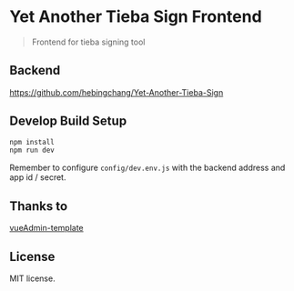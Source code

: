 # Yet Another Tieba Sign Frontend

> Frontend for tieba signing tool

## Backend
https://github.com/hebingchang/Yet-Another-Tieba-Sign

## Develop Build Setup

``` bash
npm install
npm run dev
```
Remember to configure `config/dev.env.js` with the backend address and app id / secret.
## Thanks to
 [vueAdmin-template](https://github.com/PanJiaChen/vueAdmin-template)

## License
MIT license.
